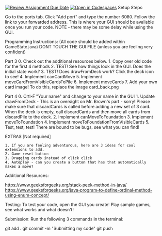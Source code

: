 [![Review Assignment Due Date](https://classroom.github.com/assets/deadline-readme-button-22041afd0340ce965d47ae6ef1cefeee28c7c493a6346c4f15d667ab976d596c.svg)](https://classroom.github.com/a/S3JgeyUd)
[![Open in Codespaces](https://classroom.github.com/assets/launch-codespace-2972f46106e565e64193e422d61a12cf1da4916b45550586e14ef0a7c637dd04.svg)](https://classroom.github.com/open-in-codespaces?assignment_repo_id=17568073)
Setup Steps:

Go to the ports tab. Click "Add port" and type the number 6080.
Follow the link to your forwarded address. This is where your GUI should be available once you run your code. NOTE - there may be some delay while using the GUI. 

Programming Instructions: (All code should be added within GameState.java)
DONT TOUCH THE GUI FILE (unless you are feeling very confident)

Part 3
    0. Check out the additional resources below. 
    1. Copy over old code for the first 4 methods
    2. TEST! See how things look in the GUI. Does the initial state work?
    3. TEST! Does drawFromDeck work? Click the deck icon to see!
    4. Implement canCardMove
    5. Implement moveCardFromVisibleCardsToPile
    6. Implement moveCards
    7. Add your own card image! To do this, replace the image card_back.png

Part 4
    0. Crtl-F "Your name" and change to your name in the GUI 
    1. Update drawFromDeck - This is an oversight on Mr. Brown's part - sorry! Please make sure that discardCards is called before adding a new set of 3 card. When the deck is empty, call discardCards and then move all cards from discardPile to the deck. 
    2. Implement canMoveToFoundation
    3. Implement moveToFoundation
    4. Implement moveToFoundationFromVisibleCards
    5. Test, test, test! There are bound to be bugs, see what you can find!

EXTRAS [Not required]

    1. If you are feeling adventurous, here are 3 ideas for cool extensions to add. 
    2. Game reset button
    3. Dragging cards instead of click click
    4. Autoplay - can you create a button that has that automatically makes a move? 

Additional Resources:

https://www.geeksforgeeks.org/stack-peek-method-in-java/
https://www.geeksforgeeks.org/java-program-to-define-ordinal-method-using-enum-concept/


Testing: To test your code, open the GUI you create! Play sample games, see what works and what doesn't!

Submission: Run the following 3 commands in the terminal:

git add .
git commit -m "Submitting my code"
git push